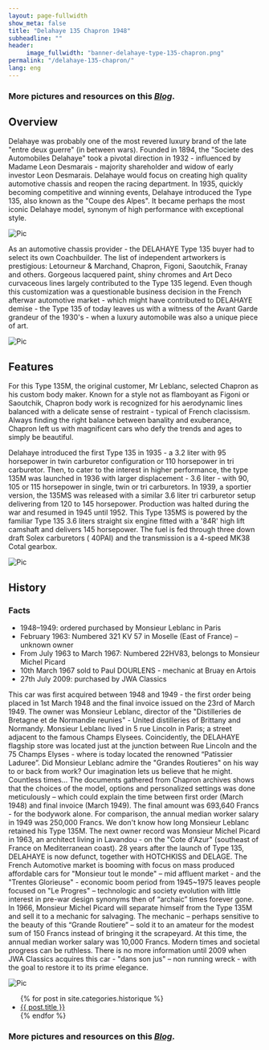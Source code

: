 ```yaml
---
layout: page-fullwidth
show_meta: false
title: "Delahaye 135 Chapron 1948"
subheadline: ""
header:
     image_fullwidth: "banner-delahaye-type-135-chapron.png"
permalink: "/delahaye-135-chapron/"
lang: eng
---
```


### More pictures and resources on this [*Blog*](https://delahaye135m801025.blogspot.com/).

## Overview

Delahaye was probably one of the most revered luxury brand of the late "entre deux guerre" (in between wars). Founded in 1894, the "Societe des Automobiles Delahaye" took a pivotal direction in 1932 - influenced by Madame Leon Desmarais - majority shareholder and widow of early investor Leon Desmarais. Delahaye would focus on creating high quality automotive chassis and reopen the racing department. In 1935, quickly becoming competitive and winning events, Delahaye introduced the Type 135, also known as the "Coupe des Alpes". It became perhaps the most iconic Delahaye model, synonym of high performance with exceptional style.

![Pic](/images/page_delahaye135/delahaye-type-135-chapron-1.jpg)

As an automotive chassis provider - the DELAHAYE Type 135 buyer had to select its own Coachbuilder. The list of independent artworkers is prestigious: Letourneur & Marchand, Chapron, Figoni, Saoutchik, Franay and others. Gorgeous lacquered paint, shiny chromes and Art Deco curvaceous lines largely contributed to the Type 135 legend. Even though this customization was a questionable business decision in the French afterwar automotive market - which might have contributed to DELAHAYE demise - the Type 135 of today leaves us with a witness of the Avant Garde grandeur of the 1930's - when a luxury automobile was also a unique piece of art.

![Pic](/images/page_delahaye135/delahaye-type-135-chapron-2.jpg)

## Features
For this Type 135M, the original customer, Mr Leblanc, selected Chapron as his custom body maker. Known for a style not as flamboyant as Figoni or Saoutchik, Chapron body work is recognized for his aerodynamic lines balanced with a delicate sense of restraint - typical of French clacissism. Always finding the right balance between banality and exuberance, Chapron left us with magnificent cars who defy the trends and ages to simply be beautiful.

Delahaye introduced the first Type 135 in 1935 - a 3.2 liter with 95 horsepower in twin carburetor configuration or 110 horsepower in tri carburetor. Then, to cater to the interest in higher performance, the type 135M was launched in 1936 with larger displacement - 3.6 liter - with 90, 105 or 115 horsepower in single, twin or tri carburetors.
In 1939, a sportier version, the 135MS was released with a similar 3.6 liter tri carburetor setup delivering from 120 to 145 horsepower. Production was halted during the war and resumed in 1945 until 1952.  This Type 135MS is powered by the familiar Type 135 3.6 liters straight six engine fitted with a '84R'  high lift camshaft and delivers 145 horsepower. The fuel is fed through three down draft Solex carburetors ( 40PAI) and the transmission is a 4-speed MK38 Cotal gearbox.

![Pic](/images/page_delahaye135/delahaye-type-135-chapron-4.jpg)

## History
### Facts
- 1948–1949: ordered purchased by Monsieur Leblanc in Paris
- February 1963: Numbered 321 KV 57 in Moselle (East of France) – unknown owner
- From July 1963 to March 1967: Numbered 22HV83, belongs to Monsieur Michel Picard
- 10th March 1967 sold to Paul DOURLENS - mechanic at Bruay en Artois
- 27th July 2009: purchased by JWA Classics

This car was first acquired between 1948 and 1949 - the first order being placed in 1st March 1948 and the final invoice issued on the 23rd of March 1949. The owner was Monsieur Leblanc, director of the "Distilleries de Bretagne et de Normandie reunies" - United distilleries of Brittany and Normandy.
Monsieur Leblanc lived in 5 rue Lincoln in Paris; a street adjacent to the famous Champs Elysees. Coincidently, the DELAHAYE flagship store was located just at the junction between Rue Lincoln and the 75 Champs Elyses - where is today located the renowned “Patissier Laduree”. Did Monsieur Leblanc admire the "Grandes Routieres" on his way to or back from work? Our imagination lets us believe that he might. Countless times…
The documents gathered from Chapron archives shows that the choices of the model, options and personalized settings was done meticulously – which could explain the time between first order (March 1948) and final invoice (March 1949). The final amount was 693,640 Francs - for the bodywork alone. For comparison, the annual median worker salary in 1949 was 250,000 Francs.
We don't know how long Monsieur Leblanc retained his Type 135M. The next owner record was Monsieur Michel Picard in 1963, an architect living in Lavandou - on the "Cote d'Azur" (southeast of France on Mediterranean coast). 28 years after the launch of Type 135, DELAHAYE is now defunct, together with HOTCHKISS and DELAGE. The French Automotive market is booming with focus on mass produced affordable cars for "Monsieur tout le monde" – mid affluent market - and the "Trentes Glorieuse" - economic boom period from 1945~1975 leaves people focused on "Le Progres" – technologic and society evolution with little interest in pre-war design synonyms then of “archaic” times forever gone.
In 1966, Monsieur Michel Picard will separate himself from the Type 135M and sell it to a mechanic for salvaging. The mechanic – perhaps sensitive to the beauty of this “Grande Routiere” – sold it to an amateur for the modest sum of 150 Francs instead of bringing it the scrapeyard. At this time, the annual median worker salary was 10,000 Francs. Modern times and societal progress can be ruthless.
There is no more information until 2009 when JWA Classics acquires this car - "dans son jus" – non running wreck - with the goal to restore it to its prime elegance.

![Pic](/images/page_delahaye135/delahaye-type-135-chapron-3.jpg)

<ul>
    {% for post in site.categories.historique %}
    <li><a href="{{ site.url }}{{ site.baseurl }}{{ post.url }}">{{ post.title }}</a></li>
    {% endfor %}
</ul>

### More pictures and resources on this [*Blog*](https://delahaye135m801025.blogspot.com/).
